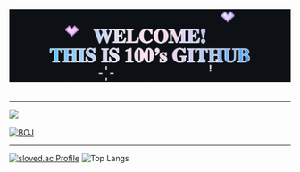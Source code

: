 <div align="center">
  <img src="https://github.com/baezzzi/baezzzi/blob/main/%E1%84%80%E1%85%B5%E1%86%BA%E1%84%92%E1%85%A5%E1%84%87%E1%85%B3.gif">
</div>
<br />

***

<a href="https://velog.io/@mynumber100/series">
  <img src="https://img.shields.io/badge/velog-20C997?style=flat-square&logo=velog&logoColor=white"/>
</a>

[![BOJ](http://mazassumnida.wtf/api/mini/generate_badge?boj=hannee233)](https://solved.ac/hannee233/)

***


[![sloved.ac Profile](http://mazassumnida.wtf/api/v2/generate_badge?boj=hannee233)](https://solved.ac/hannee233/)
![Top Langs](https://github-readme-stats.vercel.app/api/top-langs/?username=baezzzi&layout=compact)

<!--
**baezzzi/baezzzi** is a ✨ _special_ ✨ repository because its `README.md` (this file) appears on your GitHub profile.

Here are some ideas to get you started:

- 🔭 I’m currently working on ...
- 🌱 I’m currently learning ...
- 👯 I’m looking to collaborate on ...
- 🤔 I’m looking for help with ...
- 💬 Ask me about ...
- 📫 How to reach me: ...
- 😄 Pronouns: ...
- ⚡ Fun fact: ...
-->
